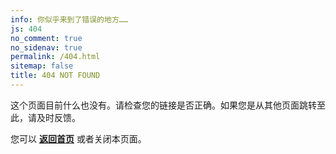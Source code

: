 ```yaml
---
info: 你似乎来到了错误的地方……
js: 404
no_comment: true
no_sidenav: true
permalink: /404.html
sitemap: false
title: 404 NOT FOUND
---
```

这个页面目前什么也没有。请检查您的链接是否正确。如果您是从其他页面跳转至此，请及时反馈。

您可以 **[返回首页](/)** 或者关闭本页面。